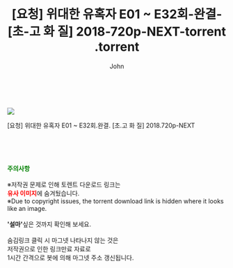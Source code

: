 ﻿---
layout: post
title:  "                   [요청] 위대한 유혹자 E01 ~ E32회-완결- [초-고 화 질] 2018-720p-NEXT-torrent                .torrent"
author: John
categories: [ 드라마 ]
tags: [  ]
image: https://torrentrj57.com/uploadfile/full/ea1b8bc81e00fffbbe73e2941b580aab0af5d867.jpg 
description: "                   [요청] 위대한 유혹자 E01 ~ E32회-완결- [초-고 화 질] 2018-720p-NEXT-torrent                 torrent 정보 공유"
toc: true
toc_sticky: true
---

<br>
<p><img src="https://torrentrj57.com/uploadfile/full/ea1b8bc81e00fffbbe73e2941b580aab0af5d867.jpg"/></p>
 [요청] 위대한 유혹자 E01 ~ E32회.완결. [초.고 화 질] 2018.720p-NEXT  
    
<br><br><br>
<p data-ke-size="size16"><b><span style="color: green;">주의사항</span></b><br /><br />※저작권 문제로 인해 토렌트 다운로드 링크는<br /><b><span style="color: red;">유사 이미지</span></b>에 숨겨뒀습니다.<br />※Due to copyright issues, the torrent download link is hidden where it looks like an image.<br /><br /><b>'설마'</b>싶은 것까지 확인해 보세요.<br /><br />숨김링크 클릭 시 마그넷 나타나지 않는 것은<br />저작권으로 인한 링크만료 자료로<br />1시간 간격으로 봇에 의해 마그넷 주소 갱신됩니다.</p>
